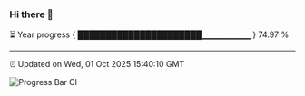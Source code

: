 ### Hi there 👋

⏳ Year progress { ██████████████████████▁▁▁▁▁▁▁▁ } 74.97 %

---

⏰ Updated on Wed, 01 Oct 2025 15:40:10 GMT

![Progress Bar CI](https://github.com/IshwaranRudhara/GIT-ACTION/workflows/Progress%20Bar%20CI/badge.svg)
